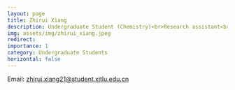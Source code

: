 ```yaml
---
layout: page
title: Zhirui Xiang
description: Undergraduate Student (Chemistry)<br>Research assistant<br>[Github](https://github.com/RachelXiang)<br>
img: assets/img/zhirui_xiang.jpeg
redirect: 
importance: 1
category: Undergraduate Students
horizontal: false
---
```


Email&#58; zhirui.xiang21@student.xjtlu.edu.cn